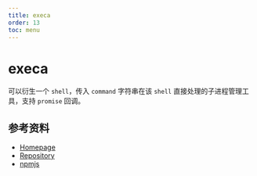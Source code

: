 ```yaml
---
title: execa
order: 13
toc: menu
---
```


# execa

可以衍生一个 `shell`，传入 `command` 字符串在该 `shell` 直接处理的子进程管理工具，支持 `promise` 回调。

## 参考资料

- [Homepage](github.com/sindresorhus/execa#readme)
- [Repository](github.com/sindresorhus/execa)
- [npmjs](https://www.npmjs.com/package/execa)
